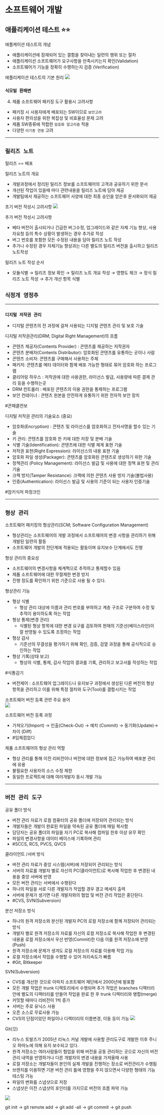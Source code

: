 # **소프트웨어 개발**

## **애플리케이션 테스트** ⭐️⭐️

애플케이션 테스트의 개념

- 애플리케이션에 잠재되어 있는 결함을 찾아내는 일련의 행위 또는 절차
- 애플리케이션 소프트웨어가 요구사항을 만족시키는지 확인(Validation)
- 소프트웨어가 기능을 정확히 수행하는지 검증 (Verification)

애플리케이션 테스트의 기본 원리
![](https://s3.us-west-2.amazonaws.com/secure.notion-static.com/b2df1cc9-af12-49f4-b229-85707b497e4c/%E1%84%89%E1%85%B3%E1%84%8F%E1%85%B3%E1%84%85%E1%85%B5%E1%86%AB%E1%84%89%E1%85%A3%E1%86%BA_2022-02-20_%E1%84%8B%E1%85%A9%E1%84%8C%E1%85%A5%E1%86%AB_11.31.15.png?X-Amz-Algorithm=AWS4-HMAC-SHA256&X-Amz-Content-Sha256=UNSIGNED-PAYLOAD&X-Amz-Credential=AKIAT73L2G45EIPT3X45%2F20220220%2Fus-west-2%2Fs3%2Faws4_request&X-Amz-Date=20220220T023551Z&X-Amz-Expires=86400&X-Amz-Signature=e7ba81b610e2c7c50c07174abae5e1305e3927a64a836fee420518c4df9d5d65&X-Amz-SignedHeaders=host&response-content-disposition=filename%20%3D%22%25E1%2584%2589%25E1%2585%25B3%25E1%2584%258F%25E1%2585%25B3%25E1%2584%2585%25E1%2585%25B5%25E1%2586%25AB%25E1%2584%2589%25E1%2585%25A3%25E1%2586%25BA%25202022-02-20%2520%25E1%2584%258B%25E1%2585%25A9%25E1%2584%258C%25E1%2585%25A5%25E1%2586%25AB%252011.31.15.png%22&x-id=GetObject)

### `식모빌 환패변`

4. 제품 소프트웨어 패키징 도구 활용시 고려사항

- 패키징 시 사용자에게 배포되는 SW이므로 `보안고려`
- 사용자 편의성을 위한 복잡성 및 비효율성 문제 고려
- 제품 SW종류에 적합한 `암호화 알고리즘` 적용
- 다양한 `이기종 연동` 고려

---

## `릴리즈 노트`

릴리즈 == 배포

릴리즈 노트의 개요

- 개발과정에서 정리된 릴리즈 정보를 소프트웨어의 고객과 공유하기 위한 문서
- 개선된 작업이 있을때 마다 관련내용을 릴리즈 노트에 담아 제공
- 개발팀에서 제공하는 소프트웨어 사양에 대한 최종 승인을 얻은후 문서화되어 제공

초기 버전 작성시 고려사항
![](https://s3.us-west-2.amazonaws.com/secure.notion-static.com/c1a43292-4eee-479c-b26c-b1eb27e07e44/%E1%84%89%E1%85%B3%E1%84%8F%E1%85%B3%E1%84%85%E1%85%B5%E1%86%AB%E1%84%89%E1%85%A3%E1%86%BA_2022-02-19_%E1%84%8B%E1%85%A9%E1%84%92%E1%85%AE_1.18.13.png?X-Amz-Algorithm=AWS4-HMAC-SHA256&X-Amz-Content-Sha256=UNSIGNED-PAYLOAD&X-Amz-Credential=AKIAT73L2G45EIPT3X45%2F20220219%2Fus-west-2%2Fs3%2Faws4_request&X-Amz-Date=20220219T042253Z&X-Amz-Expires=86400&X-Amz-Signature=0afa2f60221d8ab693e6623a8bc1a31fc2ea1ff1180740d96595aa5d2860e22e&X-Amz-SignedHeaders=host&response-content-disposition=filename%20%3D%22%25E1%2584%2589%25E1%2585%25B3%25E1%2584%258F%25E1%2585%25B3%25E1%2584%2585%25E1%2585%25B5%25E1%2586%25AB%25E1%2584%2589%25E1%2585%25A3%25E1%2586%25BA%25202022-02-19%2520%25E1%2584%258B%25E1%2585%25A9%25E1%2584%2592%25E1%2585%25AE%25201.18.13.png%22&x-id=GetObject)

추가 버전 작성시 고려사항

- 베타 버전이 출시되거나 긴급한 버그수정, 업그레이드와 같은 자체 기능 향상, 사용자요청 등의 특수 상황이 발생하는 경우 추가로 작성
- 버그 번호를 포함한 모든 수정된 내용을 담아 릴리즈 노트 작성
- 추가나 수정된 경우 자체기능 향상과는 다른 별도의 릴리즈 버전을 출시하고 릴리즈 노트작성

릴리즈 노트 작성 순서

- 모듈식별 → 릴리즈 정보 확인 → 릴리즈 노트 개요 작성 → 영향도 체크 → 정식 릴리즈 노트 작성 → 추가 개선 항목 식별

## `식정개 영정추`

---

### `디지털 저작권 관리`

- 디지털 콘텐츠의 전 과정에 걸쳐 사용되는 디지털 콘텐츠 관리 및 보호 기술

디지털 저작권관리(DRM; Digital Right Management)의 흐름

- 콘텐츠 제공자(Contents Provider) : 콘텐츠를 제공하는 저작권자
- 콘텐츠 분배자(Contents Distributor): 암호화된 콘텐츠를 유통하는 곳이나 사람
- 콘텐츠 소비자: 콘텐츠를 구매해서 사용하는 주체
- 패키저: 콘텐츠를 메타 데이터와 함께 배포 가능한 형태로 묶어 암호화 하는 프로그램
- 클리어링 하우스 : 저작권에 대한 사용권한, 라이선스 발급, 사용량에 따른 결제 관리 등을 수행하는곳
- DRM 컨트롤러 : 배포된 콘텐츠의 이용 권한을 통제하는 프로그램
- 보안 컨테이너 : 콘텐츠 원본을 안전하게 유통하기 위한 전자적 보안 장치

#콘패클컨보

디지털 저작권 관리의 기술요소 (중요)

- 암호화(Encryption) : 콘텐츠 및 라이선스를 암호화하고 전자서명을 할수 있는 기술
- 키 관리: 콘텐츠를 암호화 한 키에 대한 저장 및 분배 기술
- 식별 기술(Identification): 콘텐츠에 대한 식별 체계 표현 기술
- 저작권 표현(Right Expression): 라이선스의 내용 표현 기술
- 암호화 파일 생성(Packager): 콘텐츠를 암호화된 콘텐츠로 생성하기 위한 기술
- 정책관리 (Policy Management): 라이선스 발급 및 사용에 대한 정책 표현 및 관리 기술
- 크랙 방지(Tamper Resistance): 크랙에 의한 콘텐츠 사용 방지 기술(불법사용)
- 인증(Authentication): 라이선스 발급 및 사용의 기준이 되는 사용자 인증기술

#암키식저 파정크인

---

## `형상 관리`

소프트웨어 패키징의 형상관리(SCM; Software Configuration Management)

- 형상관리는 소프트웨어의 개발 과정에서 소프트웨어의 변경 사항을 관리하기 위해 개발된 일련의 활동
- 소프트웨어 개발의 전단계에 적용되는 활동이며 유지보수 단계에서도 진행

형상 관리의 중요성

- 소프트웨어의 변경사항을 체계쩍으로 추적하고 통제할수 있음
- 제품 소프트웨어에 대한 무절제한 변경 방지
- 진행 정도를 확인하기 위한 기준으로 사용 될 수 있다.

형상관리 기능

- 형상 식별
  - 형상 관리 대상에 이름과 관리 번호를 부여하고 계층 구조로 구분하여 수정 및 추적이 용이하도록 하는 작업
- 형상 통제(변경 관리)
  - 식별된 형상 항목에 대한 변경 요구를 검토하여 현재의 기준선(베이스라인)이 잘 반영될 수 있도록 조정하는 작업
- 형상 감사
  - 기준선의 무결성을 평가하기 위해 확인, 검증, 검열 과정을 통해 공식적으로 승인하는 작업
- 형상 기록(상태 보고)
  - 형상의 식별, 통제, 감사 작업의 결과를 기록, 관리하고 보고서를 작성하는 작업

#식통감기

- 버전제어 : 소프트웨어 업그레이드나 유지보구 과정에서 생성된 다른 버전의 형상 항목을 관리하고 이를 위해 특정 절차와 도구(Tool)를 결합시키는 작업

소프트웨어 버전 등록 관련 주요 용어  
![](https://s3.us-west-2.amazonaws.com/secure.notion-static.com/b775897f-5560-4540-a999-7542c802b168/%E1%84%89%E1%85%B3%E1%84%8F%E1%85%B3%E1%84%85%E1%85%B5%E1%86%AB%E1%84%89%E1%85%A3%E1%86%BA_2022-02-19_%E1%84%8B%E1%85%A9%E1%84%92%E1%85%AE_2.14.29.png?X-Amz-Algorithm=AWS4-HMAC-SHA256&X-Amz-Content-Sha256=UNSIGNED-PAYLOAD&X-Amz-Credential=AKIAT73L2G45EIPT3X45%2F20220219%2Fus-west-2%2Fs3%2Faws4_request&X-Amz-Date=20220219T060757Z&X-Amz-Expires=86400&X-Amz-Signature=548e967a340107c2b699fb9d767e7ba30bf2b6a9543a119559e8ad2c06e47246&X-Amz-SignedHeaders=host&response-content-disposition=filename%20%3D%22%25E1%2584%2589%25E1%2585%25B3%25E1%2584%258F%25E1%2585%25B3%25E1%2584%2585%25E1%2585%25B5%25E1%2586%25AB%25E1%2584%2589%25E1%2585%25A3%25E1%2586%25BA%25202022-02-19%2520%25E1%2584%258B%25E1%2585%25A9%25E1%2584%2592%25E1%2585%25AE%25202.14.29.png%22&x-id=GetObject)

소프트웨어 버전 등록 과정

- 가져오기(Import) → 인출(Check-Out) → 예치 (Commit) → 동기화(Update)→ 차이 (Diff)
- #임체컴업디

제품 소프트웨어의 형상 관리 역할

- 형상 관리를 통해 이전 리비전이나 버전에 대한 정보에 접근 가능하여 배포본 관리에 유용
- 불필요한 사용자의 소스 수정 제한
- 동일한 프로젝트에 대해 여러개발자 동시 개발 가능

---

## `버전 관리 도구`

공유 폴더 방식

- 버전 관리 자료가 로컬 컴퓨터의 공유 폴더에 저장되어 관리되는 방식
- 개발자들은 개발이 완료된 파일을 약속된 공유 폴더에 매일 복사함
- 담당자는 공유 폴더의 파일을 자기 PC로 복사해 컴파일 한후 이상 유무 확인
- 파일의 변경사항을 데이터 베이스에 기록하며 관리
- #SCCS, RCS, PVCS, QVCS

클라이언트 /서버 방식

- 버전 관리 자료가 중앙 시스템(서버)에 저장되어 관리되는 방식
- 서버의 자료를 개발자 별로 자신의 PC(클라이언트)로 복사해 작업한 후 변경된 내용을 중앙 서버에 반영
- 모든 버전 관리는 서버에서 수행된다
- 하나의 파일을 서로 다른 개발자가 작업할 경우 경고 메세지 출력
- 서버에 문제가 생기면 다른 개발자와의 협업 및 버전 관리 작업은 중단된다.
- #CVS, SVN(Subversion)

분산 저장소 방식

- 하나의 원격 저장소와 분산된 개발자 PC의 로컬 저장소에 함께 저장되어 관리되는 방식
- 개발자 별로 원격 저장소의 자료를 자신의 로컬 저장소로 복사해 작업한 후 변경된 내용을 로컬 저장소에서 우선 반영(Commit)한 다음 이를 원격 저장소에 반영(Push)
- 원격 저장소에 문제가 생겨도 로컬 저장소의 자료를 이용해 작업 가능
- 로컬 저장소에서 작업을 수행할 수 있어 처리속도가 빠름
- #Git, Bitkeeper

SVN(Subversion)

- CVS를 개선한 것으로 아파치 소프트웨어 재단에서 2000년에 발표함
- 모든 개발 작업은 trunk 디렉토리에서 수행되며 추가 작업은 branches 디렉터리 안에 별도의 디렉터리를 만들어 작업을 완료 한 후 trunk 디렉터리와 병합(merge)
- 커밋할 때마다 리비전이 1씩 증가
- 서버는 주로 유닉스 사용
- 오픈 소스로 무료사용 가능
- CVS의 단점이었던 파일이나 디렉터리의 이름변경, 이동 등이 가능
  ![](https://s3.us-west-2.amazonaws.com/secure.notion-static.com/3d086c59-addc-4209-adfe-8496311eab25/%E1%84%89%E1%85%B3%E1%84%8F%E1%85%B3%E1%84%85%E1%85%B5%E1%86%AB%E1%84%89%E1%85%A3%E1%86%BA_2022-02-19_%E1%84%8B%E1%85%A9%E1%84%92%E1%85%AE_6.24.12.png?X-Amz-Algorithm=AWS4-HMAC-SHA256&X-Amz-Content-Sha256=UNSIGNED-PAYLOAD&X-Amz-Credential=AKIAT73L2G45EIPT3X45%2F20220220%2Fus-west-2%2Fs3%2Faws4_request&X-Amz-Date=20220220T005239Z&X-Amz-Expires=86400&X-Amz-Signature=62fb6770492ddf2aa1987687fe06f4505540dce26b4c46325eddd86e3cb1520f&X-Amz-SignedHeaders=host&response-content-disposition=filename%20%3D%22%25E1%2584%2589%25E1%2585%25B3%25E1%2584%258F%25E1%2585%25B3%25E1%2584%2585%25E1%2585%25B5%25E1%2586%25AB%25E1%2584%2589%25E1%2585%25A3%25E1%2586%25BA%25202022-02-19%2520%25E1%2584%258B%25E1%2585%25A9%25E1%2584%2592%25E1%2585%25AE%25206.24.12.png%22&x-id=GetObject)

Git(깃)

- 리누스 토발즈가 2005년 리눅스 커널 개발에 사용할 관리도구로 개발한 이후 주니오 하마노에 의해 유지 보수되고 있다.
- 원격 저장소는 여러사람들이 협업을 위해 버전을 공동 관리하는 곳으로 자신의 버전 관리 내역을 반영하거나 다른 개발자의 변경 내용을 가져올때 사용
- 로컬 저장소는 개발자들이 본인의 실제 개발을 진행하는 장소로 버전관리가 수행됨
- 브랜치를 이용하면 기본 버전 관리 틀에 영향을 주지 않으면서 다양한 형태의 기능 테스팅 가능
- 파일의 변화를 스냅샷으로 저장
- 스냅샷은 이전 스냅샷의 포인터를 가지므로 버전의 흐름 파악 가능

![](https://s3.us-west-2.amazonaws.com/secure.notion-static.com/c7158737-ab45-45a9-b2f5-35083584d743/%E1%84%89%E1%85%B3%E1%84%8F%E1%85%B3%E1%84%85%E1%85%B5%E1%86%AB%E1%84%89%E1%85%A3%E1%86%BA_2022-02-19_%E1%84%8B%E1%85%A9%E1%84%92%E1%85%AE_6.30.13.png?X-Amz-Algorithm=AWS4-HMAC-SHA256&X-Amz-Content-Sha256=UNSIGNED-PAYLOAD&X-Amz-Credential=AKIAT73L2G45EIPT3X45%2F20220220%2Fus-west-2%2Fs3%2Faws4_request&X-Amz-Date=20220220T005317Z&X-Amz-Expires=86400&X-Amz-Signature=a26d31efa2e138ee3169a46247b43115cce45d2e7de2a5a118b7eea7fdecdd59&X-Amz-SignedHeaders=host&response-content-disposition=filename%20%3D%22%25E1%2584%2589%25E1%2585%25B3%25E1%2584%258F%25E1%2585%25B3%25E1%2584%2585%25E1%2585%25B5%25E1%2586%25AB%25E1%2584%2589%25E1%2585%25A3%25E1%2586%25BA%25202022-02-19%2520%25E1%2584%258B%25E1%2585%25A9%25E1%2584%2592%25E1%2585%25AE%25206.30.13.png%22&x-id=GetObject)

git init → git remote add → git add -all → git commit → git push
